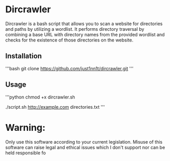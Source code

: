 # Dircrawler

Dircrawler is a bash script that allows you to scan a website for directories and paths by utilizing a wordlist. It performs directory traversal by combining a base URL with directory names from the provided wordlist and checks for the existence of those directories on the website.

## Installation

'''bash
git clone https://github.com/just1nn1t/dircrawler.git
'''

## Usage 

'''python
chmod +x dircrawler.sh

./script.sh http://example.com directories.txt
'''

# Warning:
Only use this software according to your current legislation. Misuse of this software can raise legal and ethical issues which I don't support nor can be held responsible fo
